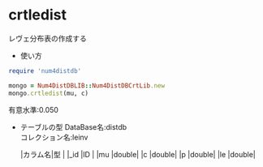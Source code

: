crtledist
=========
レヴェ分布表の作成する

* 使い方

```ruby
require 'num4distdb'

mongo = Num4DistDBLIB::Num4DistDBCrtLib.new
mongo.crtledist(mu, c)
```
有意水準:0.050

* テーブルの型
  DataBase名:distdb  
  コレクション名:leinv  

  |カラム名|型     |
  |_id     |ID    |
  |mu      |double|
  |c       |double|
  |p       |double|
  |le      |double|

